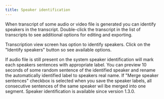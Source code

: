 ```yaml
---
title: Speaker identification
---
```


When transcript of some audio or video file is generated you can identify speakers in the transcript. Double-click the transcript in the list of transcripts to see additional options for editing and exporting.

Transcription view screen has option to identify speakers. Click on the "Identify speakers" button so see available options.  

If audio file is still present on the system speaker identification will mark each speakers sentences with appropriate label. You can preview 10 seconds of some random sentence of the identified speaker and rename the automatically identified label to speakers real name. If "Merge speaker sentences" checkbox is selected when you save the speaker labels, all consecutive sentences of the same speaker wil lbe merged into one segment. Speaker identification is available since version 1.3.0.